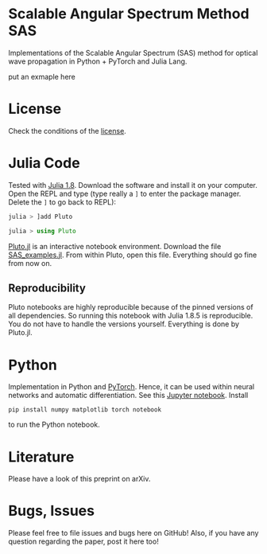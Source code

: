 # Scalable Angular Spectrum Method SAS
Implementations of the Scalable Angular Spectrum (SAS) method for optical wave propagation in Python + PyTorch and Julia Lang.

put an exmaple here


# License
Check the conditions of the [license](LICENSE).


# Julia Code
Tested with [Julia 1.8](https://julialang.org/downloads/). Download the software and install it on your computer. 
Open the REPL and type (type really a `]` to enter the package manager. Delete the `]` to go back to REPL):
```julia
julia > ]add Pluto

julia > using Pluto
```
[Pluto.jl](https://github.com/fonsp/Pluto.jl) is an interactive notebook environment.
Download the file [SAS_examples.jl](SAS_examples.jl). From within Pluto, open this file.
Everything should go fine from now on.

## Reproducibility
Pluto notebooks are highly reproducible because of the pinned versions of all dependencies. So running this notebook with Julia 1.8.5 is reproducible. You do not have to handle the versions yourself. Everything is done by Pluto.jl.

# Python
Implementation in Python and [PyTorch](https://pytorch.org/). Hence, it can be used within neural networks and automatic differentiation.
See this [Jupyter notebook](SAS_pytorch.ipynb).
Install
```
pip install numpy matplotlib torch notebook
```
to run the Python notebook.

# Literature
Please have a look of this preprint on arXiv.

# Bugs, Issues
Please feel free to file issues and bugs here on GitHub! Also, if you have any question regarding the paper, post it here too!
